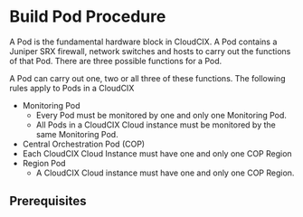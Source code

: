 #  Build Pod Procedure
A Pod is the fundamental hardware block in CloudCIX. A Pod contains a Juniper SRX firewall, network switches and hosts to carry out the functions of that Pod. There are three possible functions for a Pod.

A Pod can carry out one, two or all three of these functions. The following rules apply to Pods in a CloudCIX
*  Monitoring Pod
    *  Every Pod must be monitored by one and only one Monitoring Pod.
    *  All Pods in a CloudCIX Cloud instance must be monitored by the same Monitoring Pod.
*  Central Orchestration Pod (COP)
*    Each CloudCIX Cloud Instance must have one and only one COP Region
*  Region Pod 
    *  A CloudCIX Cloud instance must have one and only one COP Region.
##  Prerequisites

